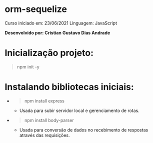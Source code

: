 # orm-sequelize

Curso iniciado em: 23/06/2021
Linguagem: JavaScript

**Desenvolvido por: Cristian Gustavo Dias Andrade**



# Inicialização projeto:
> npm init -y

# Instalando bibliotecas iniciais:

- > npm install express
     - Usada para subir servidor local e gerenciamento de rotas.

>
- > npm install body-parser
    - Usada para conversão de dados no recebimento de respostas através das requisições.

# 